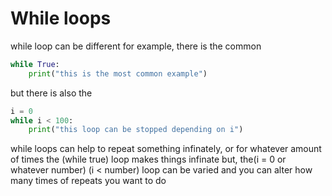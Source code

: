 # While loops

while loop can be different for example, there is the common 
```python
while True:
    print("this is the most common example")

```
but there is also the 
```python
i = 0
while i < 100:
    print("this loop can be stopped depending on i")
```
while loops can help to repeat something infinately, or for whatever amount of times
the (while true) loop makes things infinate
but, the(i = 0 or whatever number) (i < number) loop can be varied and you can alter how many times of repeats you want to do